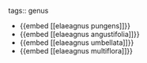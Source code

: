 tags:: genus

- {{embed [[elaeagnus pungens]]}}
- {{embed [[elaeagnus angustifolia]]}}
- {{embed [[elaeagnus umbellata]]}}
- {{embed [[elaeagnus multiflora]]}}